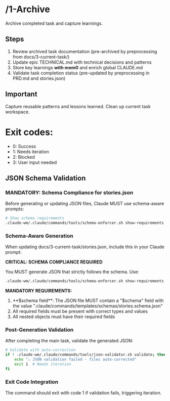 # /1-Archive
Archive completed task and capture learnings.

## Steps
1. Review archived task documentation (pre-archived by preprocessing from docs/3-current-task/)
2. Update epic TECHNICAL.md with technical decisions and patterns
3. Store key learnings **with mem0** and enrich global CLAUDE.md
4. Validate task completion status (pre-updated by preprocessing in PRD.md and stories.json)

## Important
Capture reusable patterns and lessons learned. Clean up current task workspace.

# Exit codes:
- 0: Success
- 1: Needs iteration
- 2: Blocked
- 3: User input needed
## JSON Schema Validation
<!-- JSON_SCHEMA_VALIDATION -->

### MANDATORY: Schema Compliance for stories.json

Before generating or updating JSON files, Claude MUST use schema-aware prompts:

```bash
# Show schema requirements
.claude-wm/.claude/commands/tools/schema-enforcer.sh show-requirements stories
```

### Schema-Aware Generation
When updating docs/3-current-task/stories.json, include this in your Claude prompt:

**CRITICAL: SCHEMA COMPLIANCE REQUIRED**

You MUST generate JSON that strictly follows the schema. Use:
```bash
.claude-wm/.claude/commands/tools/schema-enforcer.sh show-requirements stories
```

**MANDATORY REQUIREMENTS:**
1. **$schema field**: The JSON file MUST contain a "$schema" field with the value ".claude/commands/templates/schemas/stories.schema.json"
2. All required fields must be present with correct types and values
3. All nested objects must have their required fields
### Post-Generation Validation
After completing the main task, validate the generated JSON:

```bash
# Validate with auto-correction
if ! .claude-wm/.claude/commands/tools/json-validator.sh validate; then
    echo "⚠ JSON validation failed - files auto-corrected"
    exit 1  # Needs iteration
fi
```

### Exit Code Integration
The command should exit with code 1 if validation fails, triggering iteration.

<!-- /JSON_SCHEMA_VALIDATION -->
